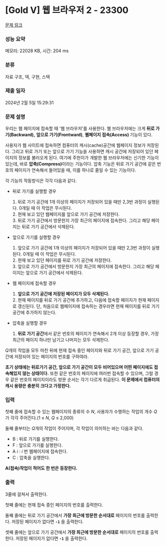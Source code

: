 # [Gold V] 웹 브라우저 2 - 23300 

[문제 링크](https://www.acmicpc.net/problem/23300) 

### 성능 요약

메모리: 22028 KB, 시간: 204 ms

### 분류

자료 구조, 덱, 구현, 스택

### 제출 일자

2024년 2월 5일 15:29:31

### 문제 설명

<p>우리는 웹 페이지에 접속할 때 '웹 브라우저'를 사용한다. 웹 브라우저에는 크게 <strong>뒤로 가기(Backward),</strong> <strong>앞으로 가기(Frontward)</strong>, <strong>웹페이지 접속(Access) </strong>기능이 있다.</p>

<p>사용자가 웹 사이트에 접속하면 컴퓨터의 캐시(cache)공간에 웹페이지 정보가 저장된다. 그리고 뒤로 가기 또는 앞으로 가기 기능을 사용하면 캐시 공간에 저장되어 있던 페이지의 정보를 불러오게 된다. 여기에 주헌이가 개발한 웹 브라우저에는 신기한 기능이 있는데, 바로 <strong>압축(Compress)</strong>이라는 기능이다. 압축 기능은 뒤로 가기 공간에 같은 번호의 페이지가 연속해서 들어있을 때, 이를 하나로 줄일 수 있는 기능이다.</p>

<p>각 기능의 작동방식은 각각 다음과 같다.</p>

<ul>
	<li>뒤로 가기를 실행할 경우</li>
</ul>

<ol style="list-style-position : inside">
	<li>뒤로 가기 공간에 1개 이상의 페이지가 저장되어 있을 때만 2,3번 과정이 실행된다. 0개일 때 이 작업은 무시된다.</li>
	<li>현재 보고 있던 웹페이지를 앞으로 가기 공간에 저장한다.</li>
	<li>뒤로 가기 공간에서 방문한지 가장 최근의 페이지에 접속한다. 그리고 해당 페이지는 뒤로 가기 공간에서 삭제된다.</li>
</ol>

<ul>
	<li>앞으로 가기를 실행할 경우</li>
</ul>

<ol style="list-style-position : inside">
	<li>앞으로 가기 공간에 1개 이상의 페이지가 저장되어 있을 때만 2,3번 과정이 실행된다. 0개일 때 이 작업은 무시된다.</li>
	<li>현재 보고 있던 페이지를 뒤로 가기 공간에 저장한다.</li>
	<li>앞으로 가기 공간에서 방문한지 가장 최근의 페이지에 접속한다. 그리고 해당 페이지는 앞으로 가기 공간에서 삭제된다.</li>
</ol>

<ul>
	<li>웹 페이지에 접속할 경우</li>
</ul>

<ol style="list-style-position : inside">
	<li><strong>앞으로 가기 공간에 저장된 페이지가 모두 삭제된다.</strong></li>
	<li>현재 페이지를 뒤로 가기 공간에 추가하고, 다음에 접속할 페이지가 현재 페이지로 갱신된다. 단, 처음으로 웹페이지에 접속하는 경우라면 현재 페이지를 뒤로 가기 공간에 추가하지 않는다.</li>
</ol>

<ul>
	<li>압축을 실행할 경우</li>
</ul>

<ol style="list-style-position : inside">
	<li><strong>뒤로 가기 공간</strong>에서 같은 번호의 페이지가 연속해서 2개 이상 등장할 경우, 가장 최근의 페이지 하나만 남기고 나머지는 모두 삭제한다.</li>
</ol>

<p><em>Q</em>개의 작업을 모두 마친 뒤에 현재 접속 중인 페이지와 뒤로 가기 공간, 앞으로 가기 공간에 저장되어 있는 페이지의 번호를 구하여라.</p>

<p><strong>초기 상태에는 뒤로가기 공간, 앞으로 가기 공간이 모두 비어있으며 어떤 페이지에도 접속해있지 않는 상태이다.</strong> 또한 같은 번호의 페이지에 여러번 접속할 수 있으며, 그럴 경우 같은 번호의 페이지이라도 방문 순서는 각기 다르게 취급된다. <strong>이 문제에서 컴퓨터의 캐시 용량은 충분히 크다고 가정한다.</strong></p>

### 입력 

 <p>첫째 줄에 접속할 수 있는 웹페이지의 종류의 수 <em>N</em>, 사용자가 수행하는 작업의 개수 <em>Q</em> 가 각각 주어진다.(1 ≤ <em>N, Q</em> ≤ 2,000)</p>

<p>둘째 줄부터는 <em>Q</em>개의 작업이 주어지며, 각 작업이 의미하는 바는 다음과 같다.</p>

<ul>
	<li>B : 뒤로 가기를 실행한다.</li>
	<li>F : 앞으로 가기를 실행한다.</li>
	<li>A <em>i</em> : <em>i </em>번 웹페이지에 접속한다.</li>
	<li>C : 압축을 실행한다.</li>
</ul>

<p><strong>A(접속)작업이 적어도 한 번은 등장한다.</strong></p>

### 출력 

 <p>3줄에 걸쳐서 출력한다.</p>

<p>첫째 줄에는 현재 접속 중인 페이지의 번호를 출력한다.</p>

<p>둘째 줄에는 뒤로 가기 공간에서 <strong>가장 최근에 방문한 순서대로</strong> 페이지의 번호를 출력한다. 저장된 페이지가 없다면 <strong><code>-1</code></strong> 을 출력한다.</p>

<p>셋째 줄에는 앞으로 가기 공간에서 <strong>가장 최근에 방문한 순서대로</strong> 페이지의 번호를 출력한다. 저장된 페이지가 없다면 <strong><code>-1</code></strong> 을 출력한다.</p>

